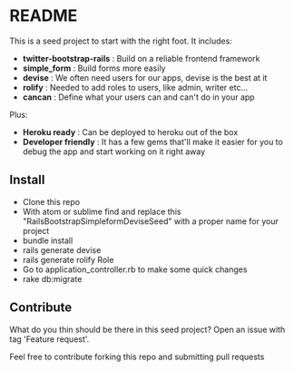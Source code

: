 # README

This is a seed project to start with the right foot. It includes:

- **twitter-bootstrap-rails** : Build on a reliable frontend framework
- **simple_form** : Build forms more easily
- **devise** : We often need users for our apps, devise is the best at it
- **rolify** : Needed to add roles to users, like admin, writer etc...
- **cancan** : Define what your users can and can't do in your app

Plus:

- **Heroku ready** : Can be deployed to heroku out of the box
- **Developer friendly** : It has a few gems that'll make it easier for you to debug the app and start working on it right away

## Install
- Clone this repo
- With atom or sublime find and replace this "RailsBootstrapSimpleformDeviseSeed" with a proper name for your project
- bundle install
- rails generate devise <MODEL>
- rails generate rolify Role <MODEL>
- Go to application_controller.rb to make some quick changes
- rake db:migrate

## Contribute
What do you thin should be there in this seed project? Open an issue with tag 'Feature request'.

Feel free to contribute forking this repo and submitting pull requests

